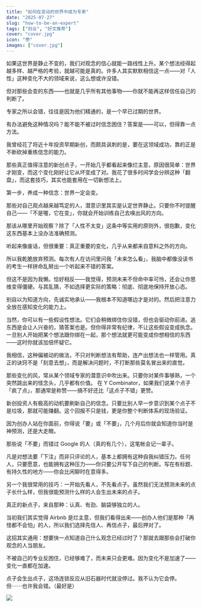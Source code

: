 ```yaml
---
title: "如何在变动的世界中成为专家"
date: "2025-07-27"
slug: "how-to-be-an-expert"
tags: ["创业", "好文推荐"]
cover: "cover.jpg"
icon: "😎"
images: ["cover.jpg"]
---
```

如果这世界是静止不变的，我们对观念的信心就能一路线性上升。某个想法经得起越多样、越严格的考验，就越可能是真的。许多人其实默默相信这一点——对「人性」这种变化不大的领域来说，这么想或许没错。



但对那些会变的东西——也就是几乎所有其他事物——你就不能再这样信任自己的判断了。



专家之所以会错，往往是因为他们精通的，是一个早已过期的世界。



有办法避免这种情况吗？能不能不被过时信念困住？答案是——可以，但得靠一点方法。



我曾经花了将近十年投资早期新创，而颇具讽刺的是，要在这领域成功，靠的正是不断砍掉重练信念的能力。



那些真正值得注意的新创点子，一开始几乎都看起来像烂主意，原因很简单：世界才刚变，而这个变化刚好让它从坏变成了对。我花了很多时间学会分辨这种「翻盘」，而这套技巧，其实也能套用在一切新想法上。



第一步，养成一种信念：世界一定会变。



那些对自己观点越来越笃定的人，潜意识里其实是认定世界静止。只要你不时提醒自己——「不是喔，它在变」，你就会开始训练自己去嗅出风的方向。



那该从哪里开始观察？除了「人性不太变」这条中等实用的原则外，很抱歉，变化这东西基本上没办法准确预测。



听起来像废话，但很重要：真正重要的变化，几乎从来都来自意料之外的方向。



所以我乾脆放弃预测。每次有人在访问里问我「未来怎么看」，我脑中都像没读书的考生一样拼命乱掰出一个听起来不错的答案。



但这不是因为我懒。恰好相反——我觉得，预测未来不但命中率可怜，还会让你思维变得僵硬。与其乱猜，不如选择更实际的策略：彻底、彻底地保持开放心态。



别自以为知道方向，先诚实地承认——我根本不知道哪边才是对的。然后把注意力全放在感知变化的能力上。



当然，你可以有一些假设性想法。它们会稍微绑住你没错，但也会驱动你前进。追东西是会让人兴奋的，猜答案也是。但你得非常有纪律，不让这些假设变成执念。
一旦别人开始把某个想法跟你绑在一起，那个想法就更可能变成你想相信的东西——这时你就该加倍怀疑它。



我相信，这种偏被动的做法，不只对判断想法有帮助，连产出想法也一样管用。真正的诀窍不是「刻意去想」，而是解决问题时，不打断那些莫名冒出来的直觉。



那些变化的风，常从某个领域专家的潜意识中吹出来。只要你对某件事够熟，一个突然跳出来的怪念头，几乎都有价值。
在 Y Combinator，如果我们说某个点子「疯了点」，那通常是称赞——搞不好还比「这点子不错」更赞。



新创投资人有极高的动机要刷新自己的信念。只要比别人早一步意识到某个点子不是垃圾，那就可能赚翻。这个回报不只是钱，更是你整个判断体系的现场验证。



因为创办人站在你面前，你得说「要」或「不要」，几个月后你就会知道你当时是神预测，还是大走眼。



那些说「不要」而错过 Google 的人（真的有几个），这笔帐会记一辈子。



凡是对想法要「下注」而非只评论的人，基本上都拥有这种自我纠错压力。任何人，只要愿意，也能拥有这种压力——你只要公开写下自己的判断。写在有标题、有持久性的地方——你会比闲聊时在意得多。



另一个我很常用的技巧：一开始先看人，不先看点子。虽然我们无法预测未来的点子长什么样，但我很能预测什么样的人会生出未来的点子。



真正的新点子，来自那种：认真、有劲、脑袋够独立的人。



当初我们其实觉得 Airbnb 是烂主意，但我们看得出来——创办人他们是那种「再怪都不会怕」的人，所以我们选择先信人、再信点子，最后押对了。



这招其实通用：想要快一点知道自己什么观念已经过时了？那就去跟那些会打破你观念的人当朋友。



不被自己的专业反困住，已经够难了，而未来只会更难。因为变化不是加速了——变化一直都在加速。



点子会生出点子，这场连锁反应从旧石器时代就没停过。我不认为它会停。
但⋯⋯也许我会错。（最好是）




![](https://prod-files-secure.s3.us-west-2.amazonaws.com/112d0858-5090-4d34-a606-b75eb8d65fd2/46476355-9cf3-4e99-9b7a-3531bc426380/1000202064.png?X-Amz-Algorithm=AWS4-HMAC-SHA256&X-Amz-Content-Sha256=UNSIGNED-PAYLOAD&X-Amz-Credential=ASIAZI2LB4664WR7BW2E%2F20250924%2Fus-west-2%2Fs3%2Faws4_request&X-Amz-Date=20250924T084216Z&X-Amz-Expires=3600&X-Amz-Security-Token=IQoJb3JpZ2luX2VjENH%2F%2F%2F%2F%2F%2F%2F%2F%2F%2FwEaCXVzLXdlc3QtMiJHMEUCIQD4a2o0igqajMMqV8Co%2Fyew6jxYENitnDgcYvzMu0rDHgIgL5JD%2BmTsrWkCCRzANEjeHaE%2BbyoggXoJ3sPvRkmN0Lgq%2FwMIWRAAGgw2Mzc0MjMxODM4MDUiDGXvxCPRrqj4y5HzrSrcAxjEg3ZHDnu%2FwNBA%2Fg2BbUVzflG4p9szKwAu3u23eKsLMYtdj65LW4cSy65ILXJRg587KAE%2BWtydqVL2fWV8LbnZBrL5ibHX7MQ18gJp%2B6V3VTDZyfaGSv2qF18r9WGQJv4W5s20fC6JnCUFyrV0EskuqqkglNJdFkY89vJdmT%2FcPrRRrd8gXwIc6Ne7GZpmMIU6hgkkH8VHfXeoYVLqMDrUYsSKp5msFaq3URh9itLuTbQ5sZ8RiE%2B7yh%2Fy4o649XaLfzhpZjxqatd71NFNd5zHOEwEnojL9ulEcOhVf%2FP479RubhxqD3J8RMZNON6IP1qao6gXZSSVOZ3g%2FZ1uo%2F%2BCkqSaPJVCO%2FErz5OKugviN%2F668VvkRhA571IeH8G%2BwbG9sBA3gSiK%2FjjBmt3KAiGuwrFrITzg29Hmh0e%2BBVEyY7WBbW7QBaJmr6K8gWkXfXrgE8KZYHqW%2Ba78tuwAdbOwv7S7k8PPPXy3Xc69DlCz%2FfGyLh%2Bqv9%2B3zsPYAPE68NRZpyT1b84sq5YDvlvbMiZO%2FpTW%2BtZOJCnci7FWx37FGguzBYLHsBiPWM%2BbmEI3DZ%2FnGf8YjA79h8lM%2BN57CyQbX4zWlAIi2KM6RXRqg3VSlNUIiKWgNkqeB3npMPjSzsYGOqUB2DbOkmD1e1YmueowUOKRUNHC4sKA03UaoVc2EvsjP3Z3hrSqJl40qUbUKeW2c2Oi1o%2BXbCIcruHs2F%2B3%2FcIfwsotIncfolKMN7LYq9Tf6qxMmrVpob7s2xEQ1an2w%2FLFskVZK3KaUe0ZGeBel3ZIsXydoUHm6393u2WrvskPOt5sJ%2FQTCx7JW1Af1sRd9v%2B2iD4N7UeETbShgVcGlysKD8x5fmAh&X-Amz-Signature=4e6cb2534e4ef36d4f3db34e12c646f4797a8748ec1fd7ae02b0059cfbfd9bd7&X-Amz-SignedHeaders=host&x-amz-checksum-mode=ENABLED&x-id=GetObject)

